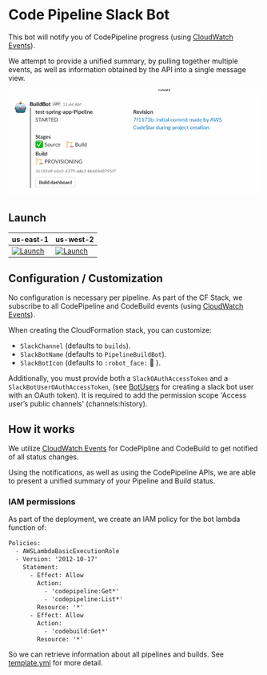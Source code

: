 Code Pipeline Slack Bot
=======================

This bot will notify you of CodePipeline progress (using [CloudWatch Events](https://docs.aws.amazon.com/AmazonCloudWatch/latest/events/WhatIsCloudWatchEvents.html)).

We attempt to provide a unified summary, by pulling together multiple events, as well as information obtained by the API into a single message view.

![Build](build.gif)


## Launch

| us-east-1 | us-west-2 |
| --------- | --------- |
| [![Launch](https://s3.amazonaws.com/cloudformation-examples/cloudformation-launch-stack.png)](https://console.aws.amazon.com/cloudformation/home?region=us-east-1#/stacks/new?stackName=CodePipelineSlackNotifier&templateURL=https://s3.amazonaws.com/code-pipeline-slack-us-east-1/template.yml) | [![Launch](https://s3.amazonaws.com/cloudformation-examples/cloudformation-launch-stack.png)](https://console.aws.amazon.com/cloudformation/home?region=us-west-2#/stacks/new?stackName=CodePipelineSlackNotifier&templateURL=https://s3-us-west-2.amazonaws.com/code-pipeline-slack-us-west-2/template.yml) |


## Configuration / Customization

No configuration is necessary per pipeline.  As part of the CF Stack, we subscribe to all CodePipeline and CodeBuild events (using [CloudWatch Events](https://docs.aws.amazon.com/AmazonCloudWatch/latest/events/WhatIsCloudWatchEvents.html)).

When creating the CloudFormation stack, you can customize:

- `SlackChannel` (defaults to `builds`).
- `SlackBotName` (defaults to `PipelineBuildBot`).
- `SlackBotIcon` (defaults to `:robot_face:` 🤖 ).

Additionally, you must provide both a `SlackOAuthAccessToken` and a `SlackBotUserOAuthAccessToken`, (see [BotUsers](https://api.slack.com/bot-users) for creating a slack bot user with an OAuth token). It is required to add the permission scope 'Access user’s public channels' (channels:history).


## How it works

We utilize [CloudWatch Events](https://docs.aws.amazon.com/AmazonCloudWatch/latest/events/WhatIsCloudWatchEvents.html) for CodePipline and CodeBuild to get notified of all status changes.

Using the notifications, as well as using the CodePipeline APIs, we are able to present a unified summary of your Pipeline and Build status.


### IAM permissions

As part of the deployment, we create an IAM policy for the bot lambda function of:

```
Policies:
  - AWSLambdaBasicExecutionRole
  - Version: '2012-10-17'
    Statement:
      - Effect: Allow
        Action:
          - 'codepipeline:Get*'
          - 'codepipeline:List*'
        Resource: '*'
      - Effect: Allow
        Action:
          - 'codebuild:Get*'
        Resource: '*'
```

So we can retrieve information about all pipelines and builds.  See [template.yml](https://github.com/ogrodnek/code-pipeline-slack/blob/master/template.yml) for more detail.
